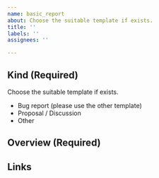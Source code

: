 ```yaml
---
name: basic_report
about: Choose the suitable template if exists.
title: ''
labels: ''
assignees: ''

---
```


## Kind (Required)
Choose the suitable template if exists.

- Bug report (please use the other template)
- Proposal / Discussion
- Other

## Overview (Required)

## Links
